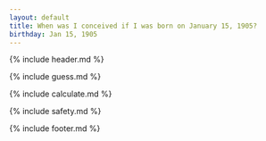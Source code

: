 ```yaml
---
layout: default
title: When was I conceived if I was born on January 15, 1905?
birthday: Jan 15, 1905
---
```


{% include header.md %}

{% include guess.md %}

{% include calculate.md %}

{% include safety.md %}

{% include footer.md %}



